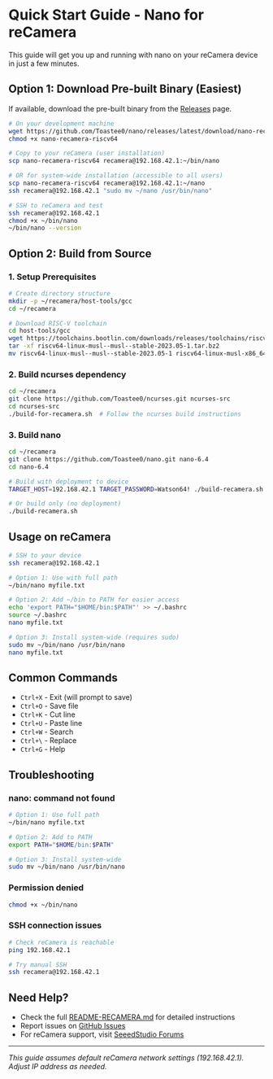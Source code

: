 # Quick Start Guide - Nano for reCamera

This guide will get you up and running with nano on your reCamera device in just a few minutes.

## Option 1: Download Pre-built Binary (Easiest)

If available, download the pre-built binary from the [Releases](https://github.com/Toastee0/nano/releases) page.

```bash
# On your development machine
wget https://github.com/Toastee0/nano/releases/latest/download/nano-recamera-riscv64
chmod +x nano-recamera-riscv64

# Copy to your reCamera (user installation)
scp nano-recamera-riscv64 recamera@192.168.42.1:~/bin/nano

# OR for system-wide installation (accessible to all users)
scp nano-recamera-riscv64 recamera@192.168.42.1:~/nano
ssh recamera@192.168.42.1 "sudo mv ~/nano /usr/bin/nano"

# SSH to reCamera and test
ssh recamera@192.168.42.1
chmod +x ~/bin/nano
~/bin/nano --version
```

## Option 2: Build from Source

### 1. Setup Prerequisites

```bash
# Create directory structure
mkdir -p ~/recamera/host-tools/gcc
cd ~/recamera

# Download RISC-V toolchain
cd host-tools/gcc
wget https://toolchains.bootlin.com/downloads/releases/toolchains/riscv64-linux-musl/tarballs/riscv64-linux-musl--musl--stable-2023.05-1.tar.bz2
tar -xf riscv64-linux-musl--musl--stable-2023.05-1.tar.bz2
mv riscv64-linux-musl--musl--stable-2023.05-1 riscv64-linux-musl-x86_64
```

### 2. Build ncurses dependency

```bash
cd ~/recamera
git clone https://github.com/Toastee0/ncurses.git ncurses-src
cd ncurses-src
./build-for-recamera.sh  # Follow the ncurses build instructions
```

### 3. Build nano

```bash
cd ~/recamera
git clone https://github.com/Toastee0/nano.git nano-6.4
cd nano-6.4

# Build with deployment to device
TARGET_HOST=192.168.42.1 TARGET_PASSWORD=Watson64! ./build-recamera.sh

# Or build only (no deployment)
./build-recamera.sh
```

## Usage on reCamera

```bash
# SSH to your device
ssh recamera@192.168.42.1

# Option 1: Use with full path
~/bin/nano myfile.txt

# Option 2: Add ~/bin to PATH for easier access
echo 'export PATH="$HOME/bin:$PATH"' >> ~/.bashrc
source ~/.bashrc
nano myfile.txt

# Option 3: Install system-wide (requires sudo)
sudo mv ~/bin/nano /usr/bin/nano
nano myfile.txt
```

## Common Commands

- `Ctrl+X` - Exit (will prompt to save)
- `Ctrl+O` - Save file
- `Ctrl+K` - Cut line
- `Ctrl+U` - Paste line
- `Ctrl+W` - Search
- `Ctrl+\` - Replace
- `Ctrl+G` - Help

## Troubleshooting

### nano: command not found
```bash
# Option 1: Use full path
~/bin/nano myfile.txt

# Option 2: Add to PATH
export PATH="$HOME/bin:$PATH"

# Option 3: Install system-wide
sudo mv ~/bin/nano /usr/bin/nano
```

### Permission denied
```bash
chmod +x ~/bin/nano
```

### SSH connection issues
```bash
# Check reCamera is reachable
ping 192.168.42.1

# Try manual SSH
ssh recamera@192.168.42.1
```

## Need Help?

- Check the full [README-RECAMERA.md](README-RECAMERA.md) for detailed instructions
- Report issues on [GitHub Issues](https://github.com/Toastee0/nano/issues)
- For reCamera support, visit [SeeedStudio Forums](https://forum.seeedstudio.com/)

---
*This guide assumes default reCamera network settings (192.168.42.1). Adjust IP address as needed.*
